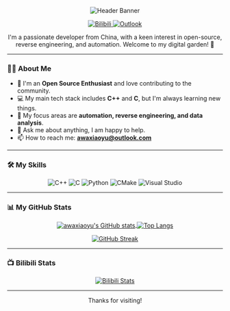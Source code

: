 <!-- Header Banner -->
<p align="center">
  <img src="https://capsule-render.vercel.app/api?type=waving&color=gradient&height=250&section=header&text=Hi%20there!&fontAlignY=38&fontSize=70" alt="Header Banner"/>
</p>

<!-- Social Badges -->
<p align="center">
  <a href="https://space.bilibili.com/57899386">
    <img src="https://img.shields.io/badge/Bilibili-%23fb7299.svg?&style=for-the-badge&logo=bilibili&logoColor=white" alt="Bilibili"/>
  </a>
  <a href="mailto:awaxiaoyu@outlook.com">
    <img src="https://img.shields.io/badge/Gmail-D14836?style=for-the-badge&logo=gmail&logoColor=white" alt="Outlook"/>
  </a>
</p>

<!-- Introduction -->
<div align="center">
  
I'm a passionate developer from China, with a keen interest in open-source, reverse engineering, and automation. Welcome to my digital garden! 🌿

</div>

---

### 👨‍💻 About Me

- 🚀 I'm an **Open Source Enthusiast** and love contributing to the community.
- 💻 My main tech stack includes **C++** and **C**, but I'm always learning new things.
- 🎯 My focus areas are **automation, reverse engineering, and data analysis**.
- 💬 Ask me about anything, I am happy to help.
- 📫 How to reach me: **awaxiaoyu@outlook.com**

---

### 🛠️ My Skills

<p align="center">
  <img src="https://img.shields.io/badge/c++-%2300599C.svg?style=for-the-badge&logo=c%2B%2B&logoColor=white" alt="C++"/>
  <img src="https://img.shields.io/badge/c-%23A8B9CC.svg?style=for-the-badge&logo=c&logoColor=white" alt="C"/>
  <img src="https://img.shields.io/badge/python-3670A0?style=for-the-badge&logo=python&logoColor=ffdd54" alt="Python"/>
  <img src="https://img.shields.io/badge/CMake-%23008FBA.svg?style=for-the-badge&logo=cmake&logoColor=white" alt="CMake"/>
  <img src="https://img.shields.io/badge/Visual_Studio-5C2D91?style=for-the-badge&logo=visual%20studio&logoColor=white" alt="Visual Studio"/>
</p>

---

### 📊 My GitHub Stats

<p align="center">
  <a href="https://github.com/anuraghazra/github-readme-stats">
    <img align="center" src="https://github-readme-stats.vercel.app/api?username=awaxiaoyu&show_icons=true&theme=tokyonight&count_private=true" alt="awaxiaoyu's GitHub stats" />
  </a>
  <a href="https://github.com/anuraghazra/github-readme-stats">
    <img align="center" src="https://github-readme-stats.vercel.app/api/top-langs/?username=awaxiaoyu&layout=compact&theme=tokyonight" alt="Top Langs" />
  </a>
</p>
<p align="center">
    <a href="https://git.io/streak-stats">
      <img src="https://github-readme-streak-stats.herokuapp.com/?user=awaxiaoyu&theme=tokyonight" alt="GitHub Streak" />
    </a>
</p>

---

### 📺 Bilibili Stats

<p align="center">
  <a href="https://space.bilibili.com/57899386">
    <img src="https://stats.justsong.cn/api/bilibili/?id=57899386" alt="Bilibili Stats">
  </a>
</p>

---

<p align="center">
  Thanks for visiting!
</p>
